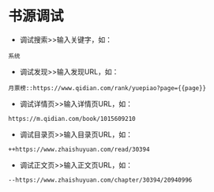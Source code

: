 # 书源调试

* 调试搜索>>输入关键字，如：
```
系统
```
* 调试发现>>输入发现URL，如：
```
月票榜::https://www.qidian.com/rank/yuepiao?page={{page}}
```
* 调试详情页>>输入详情页URL，如：
```
https://m.qidian.com/book/1015609210
```
* 调试目录页>>输入目录页URL，如：
```
++https://www.zhaishuyuan.com/read/30394
```
* 调试正文页>>输入正文页URL，如：
```
--https://www.zhaishuyuan.com/chapter/30394/20940996
```